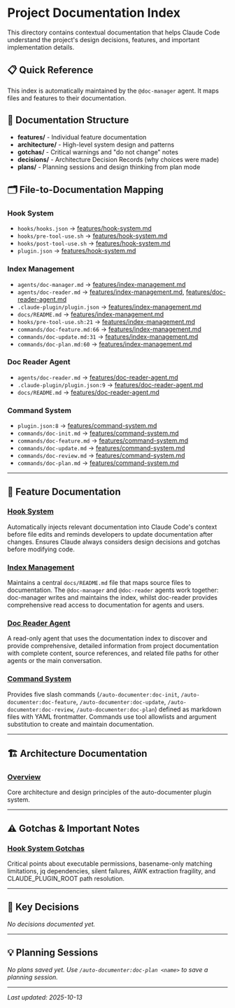 # Project Documentation Index

This directory contains contextual documentation that helps Claude Code understand the project's design decisions, features, and important implementation details.

## 📋 Quick Reference

This index is automatically maintained by the `@doc-manager` agent. It maps files and features to their documentation.

## 📁 Documentation Structure

- **features/** - Individual feature documentation
- **architecture/** - High-level system design and patterns
- **gotchas/** - Critical warnings and "do not change" notes
- **decisions/** - Architecture Decision Records (why choices were made)
- **plans/** - Planning sessions and design thinking from plan mode

## 🗂️ File-to-Documentation Mapping

### Hook System
- `hooks/hooks.json` → [features/hook-system.md](features/hook-system.md)
- `hooks/pre-tool-use.sh` → [features/hook-system.md](features/hook-system.md)
- `hooks/post-tool-use.sh` → [features/hook-system.md](features/hook-system.md)
- `plugin.json` → [features/hook-system.md](features/hook-system.md)

### Index Management
- `agents/doc-manager.md` → [features/index-management.md](features/index-management.md)
- `agents/doc-reader.md` → [features/index-management.md](features/index-management.md), [features/doc-reader-agent.md](features/doc-reader-agent.md)
- `.claude-plugin/plugin.json` → [features/index-management.md](features/index-management.md)
- `docs/README.md` → [features/index-management.md](features/index-management.md)
- `hooks/pre-tool-use.sh:21` → [features/index-management.md](features/index-management.md)
- `commands/doc-feature.md:66` → [features/index-management.md](features/index-management.md)
- `commands/doc-update.md:31` → [features/index-management.md](features/index-management.md)
- `commands/doc-plan.md:60` → [features/index-management.md](features/index-management.md)

### Doc Reader Agent
- `agents/doc-reader.md` → [features/doc-reader-agent.md](features/doc-reader-agent.md)
- `.claude-plugin/plugin.json:9` → [features/doc-reader-agent.md](features/doc-reader-agent.md)
- `docs/README.md` → [features/doc-reader-agent.md](features/doc-reader-agent.md)

### Command System
- `plugin.json:8` → [features/command-system.md](features/command-system.md)
- `commands/doc-init.md` → [features/command-system.md](features/command-system.md)
- `commands/doc-feature.md` → [features/command-system.md](features/command-system.md)
- `commands/doc-update.md` → [features/command-system.md](features/command-system.md)
- `commands/doc-review.md` → [features/command-system.md](features/command-system.md)
- `commands/doc-plan.md` → [features/command-system.md](features/command-system.md)

---

## 📝 Feature Documentation

### [Hook System](features/hook-system.md)
Automatically injects relevant documentation into Claude Code's context before file edits and reminds developers to update documentation after changes. Ensures Claude always considers design decisions and gotchas before modifying code.

### [Index Management](features/index-management.md)
Maintains a central `docs/README.md` file that maps source files to documentation. The `@doc-manager` and `@doc-reader` agents work together: doc-manager writes and maintains the index, whilst doc-reader provides comprehensive read access to documentation for agents and users.

### [Doc Reader Agent](features/doc-reader-agent.md)
A read-only agent that uses the documentation index to discover and provide comprehensive, detailed information from project documentation with complete content, source references, and related file paths for other agents or the main conversation.

### [Command System](features/command-system.md)
Provides five slash commands (`/auto-documenter:doc-init`, `/auto-documenter:doc-feature`, `/auto-documenter:doc-update`, `/auto-documenter:doc-review`, `/auto-documenter:doc-plan`) defined as markdown files with YAML frontmatter. Commands use tool allowlists and argument substitution to create and maintain documentation.

---

## 🏗️ Architecture Documentation

### [Overview](architecture/overview.md)
Core architecture and design principles of the auto-documenter plugin system.

---

## ⚠️ Gotchas & Important Notes

### [Hook System Gotchas](gotchas/hook-system-gotchas.md)
Critical points about executable permissions, basename-only matching limitations, jq dependencies, silent failures, AWK extraction fragility, and CLAUDE_PLUGIN_ROOT path resolution.

---

## 🤔 Key Decisions

*No decisions documented yet.*

---

## 💡 Planning Sessions

*No plans saved yet. Use `/auto-documenter:doc-plan <name>` to save a planning session.*

---

*Last updated: 2025-10-13*
